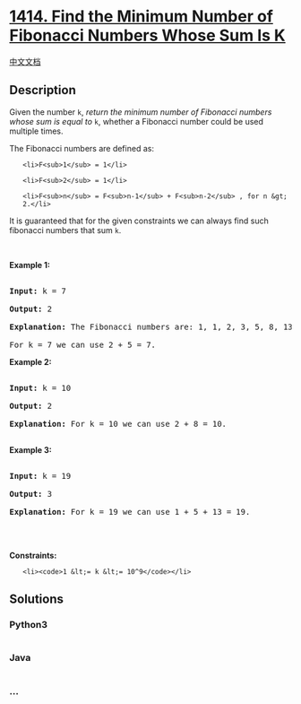 # [1414. Find the Minimum Number of Fibonacci Numbers Whose Sum Is K](https://leetcode.com/problems/find-the-minimum-number-of-fibonacci-numbers-whose-sum-is-k)

[中文文档](/solution/1400-1499/1414.Find%20the%20Minimum%20Number%20of%20Fibonacci%20Numbers%20Whose%20Sum%20Is%20K/README.md)

## Description

<p>Given the number <code>k</code>, <em>return the minimum number of Fibonacci numbers whose sum is equal to </em><code>k</code>, whether a Fibonacci number could be used multiple times.</p>

<p>The Fibonacci numbers are defined as:</p>

<ul>

    <li>F<sub>1</sub> = 1</li>

    <li>F<sub>2</sub> = 1</li>

    <li>F<sub>n</sub> = F<sub>n-1</sub> + F<sub>n-2</sub> , for n &gt; 2.</li>

</ul>

It is guaranteed that for the given constraints we can always find such fibonacci numbers that sum <code>k</code>.

<p>&nbsp;</p>

<p><strong>Example 1:</strong></p>

<pre>

<strong>Input:</strong> k = 7

<strong>Output:</strong> 2 

<strong>Explanation:</strong> The Fibonacci numbers are: 1, 1, 2, 3, 5, 8, 13, ... 

For k = 7 we can use 2 + 5 = 7.</pre>

<p><strong>Example 2:</strong></p>

<pre>

<strong>Input:</strong> k = 10

<strong>Output:</strong> 2 

<strong>Explanation:</strong> For k = 10 we can use 2 + 8 = 10.

</pre>

<p><strong>Example 3:</strong></p>

<pre>

<strong>Input:</strong> k = 19

<strong>Output:</strong> 3 

<strong>Explanation:</strong> For k = 19 we can use 1 + 5 + 13 = 19.

</pre>

<p>&nbsp;</p>

<p><strong>Constraints:</strong></p>

<ul>

    <li><code>1 &lt;= k &lt;= 10^9</code></li>

</ul>

## Solutions

<!-- tabs:start -->

### **Python3**

```python

```

### **Java**

```java

```

### **...**

```

```

<!-- tabs:end -->
